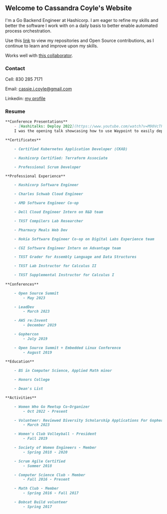 
## Welcome to Cassandra Coyle's Website

I'm a Go Backend Engineer at Hashicorp. I am eager to refine my skills and better the software I work with on a daily basis to better enable automated process orchestration.

Use this [link](https://github.com/cicoyle) to view my repositories and Open Source contributions, as I continue to learn and improve upon my skills. 

Works well with [this collaborator](http://www.samcoyle.me).

### Contact

Cell: 830 285 7171

Email: cassie.i.coyle@gmail.com

Linkedin: [my profile](https://www.linkedin.com/in/cassie-coyle-6878b414a/)

### Resume

```markdown
**Conference Presentations**
	- [Hashitalks: Deploy 2022](https://www.youtube.com/watch?v=M90VcTPkb3w)
	I was the opening talk showcasing how to use Waypoint to easily deploy to all 3 main cloud providers

**Certificates**

	- Certified Kubernetes Application Developer (CKAD)

	- Hashicorp Certified: Terraform Associate

	- Professional Scrum Developer

**Professional Experience**

	- Hashicorp Software Engineer

	- Charles Schwab Cloud Engineer

	- AMD Software Engineer Co-op

	- Dell Cloud Engineer Intern on R&D team 

	- TXST Compilers Lab Researcher

	- Pharmacy Meals Web Dev

	- Nokia Software Engineer Co-op on Digital Labs Experience team

	- CGI Software Engineer Intern on Advantage team

	- TXST Grader for Assembly Language and Data Structures

	- TXST Lab Instructor for Calculus II

	- TXST Supplemental Instructor for Calculus I
	
**Conferences**

	- Open Source Summit
		- May 2023

	- LeadDev
		- March 2023

	- AWS re:Invent
		- December 2019

	- Gophercon
		- July 2019

	- Open Source Summit + Embedded Linux Conference
		- August 2019

**Education**
	
	- BS in Computer Science, Applied Math minor

	- Honors College

	- Dean's List

**Activities**

	- Women Who Go Meetup Co-Organizer
		- Oct 2022 - Present

	- Volunteer: Reviewed Diversity Scholarship Applications For GopherCon EU
		- March 2023

	- Women's Club Volleyball - President
		- Fall 2019

	- Society of Women Engineers - Member
		- Spring 2018 - 2020

	- Scrum Agile Certified
		- Summer 2018

	- Computer Science Club - Member
		- Fall 2016 - Present

	- Math Club - Member
		- Spring 2016 - Fall 2017

	- Bobcat Build volunteer
		- Spring 2017


```
